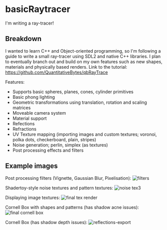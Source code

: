 # basicRaytracer
I'm writing a ray-tracer!

Breakdown 
-
I wanted to learn C++ and Object-oriented programming, so I'm following a guide to write a small ray-tracer using SDL2 and native C++ libraries. 
I plan to eventually branch out and build on my own features such as new shapes, materials and physically based renders. 
Link to the tutorial: https://github.com/QuantitativeBytes/qbRayTrace

Features:
- Supports basic spheres, planes, cones, cylinder primitives
- Basic phong lighting
- Geometric transformations using translation, rotation and scaling matrices
- Moveable camera system
- Material support
- Refections
- Refractions
- UV Texture mapping (importing images and custom textures; voronoi, polka dots, checkerboard, plain, stripes)
- Noise generation; perlin, simplex (as textures)
- Post processing effects and filters

Example images
-

Post processing filters (Vignette, Gaussian Blur, Pixelisation):
![filters](https://user-images.githubusercontent.com/53636492/153784921-9a8533d0-4e5e-4343-bebb-6886fe4987f3.png)

Shadertoy-style noise textures and pattern textures:
![noise tex3](https://user-images.githubusercontent.com/53636492/153319639-bf3c1f4a-aa51-4ea1-93f5-c6218c58e594.PNG)

Displaying image textures:
![final tex render](https://user-images.githubusercontent.com/53636492/151657150-7bfe58f1-4834-4763-9d07-3f7612fa3060.PNG)

Cornell Box with shapes and patterns (has shadow acne issues):
![final cornell box](https://user-images.githubusercontent.com/53636492/150660611-30e6c056-427b-4da4-a524-93d31a9c85c7.PNG)

Cornell Box (has shadow depth issues):
![reflections-export](https://user-images.githubusercontent.com/53636492/149031954-15a2ffe1-8df9-4b7c-81b8-c6cba5974f8e.png)
